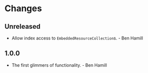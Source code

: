 # Changes

## Unreleased

* Allow index access to `EmbeddedResourceCollection`s. - Ben Hamill

## 1.0.0

* The first glimmers of functionality. - Ben Hamill

